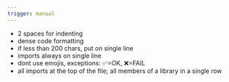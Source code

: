 ```yaml
---
trigger: manual
---
```


- 2 spaces for indenting
- dense code formatting
- if less than 200 chars, put on single line
- imports always on single line
- dont use emojis, exceptions: ✅=OK, ❌=FAIL
- all imports at the top of the file; all members of a library in a single row